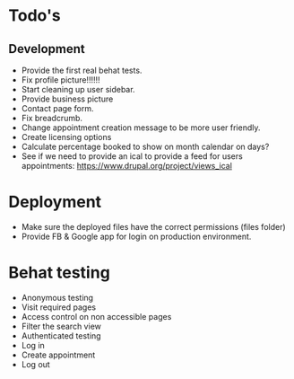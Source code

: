 # Todo's

## Development

* Provide the first real behat tests.
* Fix profile picture!!!!!!
* Start cleaning up user sidebar.
* Provide business picture
* Contact page form.
* Fix breadcrumb.
* Change appointment creation message to be more user friendly.
* Create licensing options
* Calculate percentage booked to show on month calendar on days?
* See if we need to provide an ical to provide a feed for users appointments:
https://www.drupal.org/project/views_ical

# Deployment

* Make sure the deployed files have the correct permissions (files folder)
* Provide FB & Google app for login on production environment.

# Behat testing

* Anonymous testing
 * Visit required pages
 * Access control on non accessible pages
 * Filter the search view
* Authenticated testing
 * Log in
 * Create appointment
 * Log out
